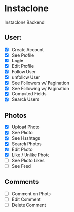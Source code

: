 #  Instaclone

Instaclone Backend

## User:

- [x] Create Account
- [x] See Profile
- [x] Login
- [x] Edit Profile
- [x] Follow User
- [x] unfollow User
- [x] See Followers w/ Pagination
- [x] See Following w/ Pagination
- [x] Computed Fields
- [x] Search Users

## Photos

- [x] Upload Photo
- [x] See Photo
- [x] See Hashtags
- [x] Search Photos
- [x] Edit Photo
- [x] Like / Unlike Photo
- [ ] See Photo Likes
- [ ] See Feed

## Comments

- [ ] Comment on Photo
- [ ] Edit Comment
- [ ] Delete Comment

